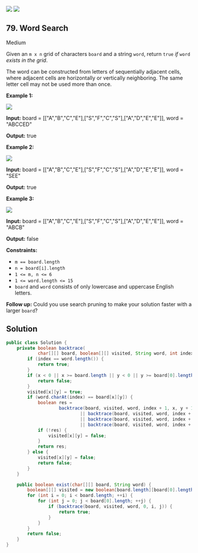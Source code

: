 [![](https://img.shields.io/github/stars/javadev/LeetCode-in-All?label=Stars&style=flat-square)](https://github.com/javadev/LeetCode-in-All)
[![](https://img.shields.io/github/forks/javadev/LeetCode-in-All?label=Fork%20me%20on%20GitHub%20&style=flat-square)](https://github.com/javadev/LeetCode-in-All/fork)

## 79\. Word Search

Medium

Given an `m x n` grid of characters `board` and a string `word`, return `true` _if_ `word` _exists in the grid_.

The word can be constructed from letters of sequentially adjacent cells, where adjacent cells are horizontally or vertically neighboring. The same letter cell may not be used more than once.

**Example 1:**

![](https://assets.leetcode.com/uploads/2020/11/04/word2.jpg)

**Input:** board = \[\["A","B","C","E"],["S","F","C","S"],["A","D","E","E"]], word = "ABCCED"

**Output:** true 

**Example 2:**

![](https://assets.leetcode.com/uploads/2020/11/04/word-1.jpg)

**Input:** board = \[\["A","B","C","E"],["S","F","C","S"],["A","D","E","E"]], word = "SEE"

**Output:** true 

**Example 3:**

![](https://assets.leetcode.com/uploads/2020/10/15/word3.jpg)

**Input:** board = \[\["A","B","C","E"],["S","F","C","S"],["A","D","E","E"]], word = "ABCB"

**Output:** false 

**Constraints:**

*   `m == board.length`
*   `n = board[i].length`
*   `1 <= m, n <= 6`
*   `1 <= word.length <= 15`
*   `board` and `word` consists of only lowercase and uppercase English letters.

**Follow up:** Could you use search pruning to make your solution faster with a larger `board`?

## Solution

```java
public class Solution {
    private boolean backtrace(
            char[][] board, boolean[][] visited, String word, int index, int x, int y) {
        if (index == word.length()) {
            return true;
        }
        if (x < 0 || x >= board.length || y < 0 || y >= board[0].length || visited[x][y]) {
            return false;
        }
        visited[x][y] = true;
        if (word.charAt(index) == board[x][y]) {
            boolean res =
                    backtrace(board, visited, word, index + 1, x, y + 1)
                            || backtrace(board, visited, word, index + 1, x, y - 1)
                            || backtrace(board, visited, word, index + 1, x + 1, y)
                            || backtrace(board, visited, word, index + 1, x - 1, y);
            if (!res) {
                visited[x][y] = false;
            }
            return res;
        } else {
            visited[x][y] = false;
            return false;
        }
    }

    public boolean exist(char[][] board, String word) {
        boolean[][] visited = new boolean[board.length][board[0].length];
        for (int i = 0; i < board.length; ++i) {
            for (int j = 0; j < board[0].length; ++j) {
                if (backtrace(board, visited, word, 0, i, j)) {
                    return true;
                }
            }
        }
        return false;
    }
}
```